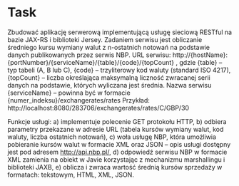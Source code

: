 # Task
Zbudować aplikację serwerową implementującą usługę sieciową RESTful na bazie JAX-RS i biblioteki Jersey. Zadaniem serwisu jest obliczanie średniego kursu wymiany walut z n-ostatnich notowań na podstawie danych publikowanych przez serwis NBP.
URL serwisu:
http://{hostName}:{portNumber}/{serviceName}/{table}/{code}/{topCount}   ,
gdzie {table} – typ tabeli (A, B lub C), {code} – trzyliterowy kod waluty (standard ISO 4217), {topCount} – liczba określająca maksymalną liczność zwracanej serii danych na podstawie, których wyliczana jest średnia.  Nazwa serwisu {serviceName} – powinna być w formacie {numer_indeksu}/exchangerates/rates
Przykład: 
http://localhost:8080/283706/exchangerates/rates/C/GBP/30

Funkcje usługi: a) implementuje polecenie GET protokołu HTTP, b) odbiera parametry przekazane w adresie URL (tabela kursów wymiany walut, kod waluty, liczba ostatnich notowań), c) woła usługę NBP,  która umożliwia pobieranie kursów walut w formacie XML oraz JSON – opis usługi dostępny jest pod adresem http://api.nbp.pl/, d) odpowiedź serwisu NBP w formacie XML zamienia na obiekt w Javie korzystając z mechanizmu marshallingu i biblioteki JAXB, e) oblicza i zwraca wartość średnią kursów sprzedaży w formatach: tekstowym, HTML, XML, JSON.
